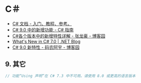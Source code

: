 # C＃

- [C# 文档 - 入门、教程、参考。](https://docs.microsoft.com/zh-cn/dotnet/csharp/)
- [C# 9.0 中的新增功能 - C# 指南](https://docs.microsoft.com/zh-cn/dotnet/csharp/whats-new/csharp-9)
- [C#各个版本中的新增特性详解 - 张龙豪 - 博客园](https://www.cnblogs.com/knowledgesea/p/6694979.html)
- [What&#039;s New in C# 7.0 | .NET Blog](https://devblogs.microsoft.com/dotnet/whats-new-in-csharp-7-0/)
- [C# 9.0 新特性 - 码农阿宇 - 博客园](https://www.cnblogs.com/CoderAyu/archive/2019/06/10/11000386.html)

## 9. 其它

```c#
// 功能“Using 声明”在 C# 7.3 中不可用。请使用 8.0 或更高的语言版本

```
